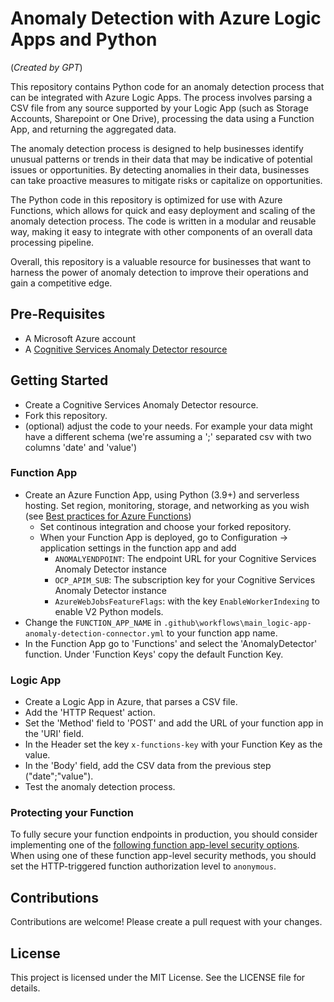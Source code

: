 # Anomaly Detection with Azure Logic Apps and Python

(_Created by GPT_)

This repository contains Python code for an anomaly detection process that can be integrated with Azure Logic Apps. The process involves parsing a CSV file from any source supported by your Logic App (such as Storage Accounts, Sharepoint or One Drive), processing the data using a Function App, and returning the aggregated data.

The anomaly detection process is designed to help businesses identify unusual patterns or trends in their data that may be indicative of potential issues or opportunities. By detecting anomalies in their data, businesses can take proactive measures to mitigate risks or capitalize on opportunities.

The Python code in this repository is optimized for use with Azure Functions, which allows for quick and easy deployment and scaling of the anomaly detection process. The code is written in a modular and reusable way, making it easy to integrate with other components of an overall data processing pipeline.

Overall, this repository is a valuable resource for businesses that want to harness the power of anomaly detection to improve their operations and gain a competitive edge.

## Pre-Requisites

- A Microsoft Azure account
- A [Cognitive Services Anomaly Detector resource](https://learn.microsoft.com/en-us/azure/cognitive-services/anomaly-detector/overview)

## Getting Started

- Create a Cognitive Services Anomaly Detector resource.
- Fork this repository.
- (optional) adjust the code to your needs. For example your data might have a different schema (we're assuming a ';' separated csv with two columns 'date' and 'value')

### Function App

- Create an Azure Function App, using Python (3.9+) and serverless hosting. Set region, monitoring, storage, and networking as you wish (see [Best practices for Azure Functions](https://learn.microsoft.com/en-us/azure/azure-functions/functions-best-practices))
  - Set continous integration and choose your forked repository.
  - When your Function App is deployed, go to Configuration -> application settings in the function app and add
    - `ANOMALYENDPOINT`: The endpoint URL for your Cognitive Services Anomaly Detector instance
    - `OCP_APIM_SUB`: The subscription key for your Cognitive Services Anomaly Detector instance
    - `AzureWebJobsFeatureFlags`: with the key `EnableWorkerIndexing` to enable V2 Python models.
- Change the `FUNCTION_APP_NAME` in `.github\workflows\main_logic-app-anomaly-detection-connector.yml` to your function app name.
- In the Function App go to 'Functions' and select the 'AnomalyDetector' function. Under 'Function Keys' copy the default Function Key.

### Logic App

- Create a Logic App in Azure, that parses a CSV file.
- Add the 'HTTP Request' action.
- Set the 'Method' field to 'POST' and add the URL of your function app in the 'URI' field.
- In the Header set the key `x-functions-key` with your Function Key as the value.
- In the 'Body' field, add the CSV data from the previous step ("date";"value").
- Test the anomaly detection process.

### Protecting your Function

To fully secure your function endpoints in production, you should consider implementing one of the [following function app-level security options](https://learn.microsoft.com/en-us/azure/azure-functions/functions-bindings-http-webhook-trigger?pivots=programming-language-python&tabs=python-v2%2Cin-process%2Cfunctionsv2#secure-an-http-endpoint-in-production). When using one of these function app-level security methods, you should set the HTTP-triggered function authorization level to `anonymous`.

## Contributions

Contributions are welcome! Please create a pull request with your changes.

## License

This project is licensed under the MIT License. See the LICENSE file for details.
